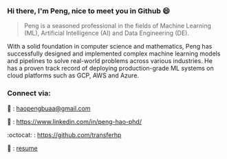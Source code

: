 ### Hi there, I'm Peng, nice to meet you in Github :smile:


> Peng is a seasoned professional in the fields of Machine Learning (ML), Artificial Intelligence (AI) and Data Engineering (DE). 

With a solid foundation in computer science and mathematics, Peng has successfully designed and implemented complex machine learning models and pipelines to solve real-world problems across various industries. He has a proven track record of deploying production-grade ML systems on cloud platforms such as GCP, AWS and Azure.


### Connect via:

:e-mail: : haopengbuaa@gmail.com

:link: : https://www.linkedin.com/in/peng-hao-phd/

:octocat: : https://github.com/transferhp

:pushpin: : [resume](https://drive.google.com/file/d/1AvcLKdNnQ6LK_mNp2ittvsLxRuGTUOoF/view?usp=sharing)
